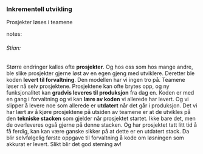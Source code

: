 ### Inkrementell utvikling

Prosjekter løses i teamene

notes:
###### Stian:

Større endringer kalles ofte **prosjekter**. Og hos oss som hos mange andre, ble slike prosjekter gjerne løst av en egen gjeng med utviklere. Deretter ble koden **levert til forvaltning**. Den modellen har vi ingen tro på. Teamene løser nå selv prosjektene. Prosjektene kan ofte brytes opp, og ny funksjonalitet kan **gradvis leveres til produksjon** fra dag en. Koden er med en gang i forvaltning og vi kan **lære av koden** vi allerede har levert. 
Og vi slipper å levere noe som allerede er **utdatert** når det går i produksjon. Det vi har lært av å kjøre prosjektene på utsiden av teamene er at de utvikles på den **tekniske stacken** som gjelder når prosjektet startet. Ikke bare det, men de overleveres også gjerne på denne stacken. Og har prosjektet tatt litt tid å få ferdig, kan kan være ganske sikker på at dette er en utdatert stack. Da blir selvfølgelig første oppgave til forvaltning å kode om løsningen som akkurat er levert. Slikt blir det god steming av!